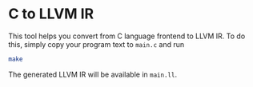# C to LLVM IR

This tool helps you convert from C language frontend to LLVM IR. To do this,
simply copy your program text to `main.c` and run

```Bash
make
```

The generated LLVM IR will be available in `main.ll`.
